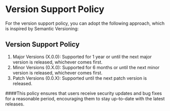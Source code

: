 # Version Support Policy

For the version support policy, you can adopt the following approach, which is inspired by Semantic Versioning:

## Version Support Policy
1. Major Versions (X.0.0): Supported for 1 year or until the next major version is released, whichever comes first.
2. Minor Versions (0.X.0): Supported for 6 months or until the next minor version is released, whichever comes first.
3. Patch Versions (0.0.X): Supported until the next patch version is released.
   
####This policy ensures that users receive security updates and bug fixes for a reasonable period, encouraging them to stay up-to-date with the latest releases.
